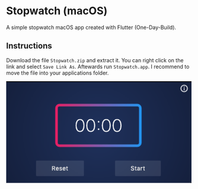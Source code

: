 # Stopwatch (macOS)

A simple stopwatch macOS app created with Flutter (One-Day-Build).

## Instructions
Download the file `Stopwatch.zip` and extract it. You can right click on the link and select `Save Link As`. Aftewards run `Stopwatch.app`. I recommend to move the file into your applications folder.

<img width="500" src="https://raw.githubusercontent.com/am-singh/stopwatch/master/screenshot.png">

